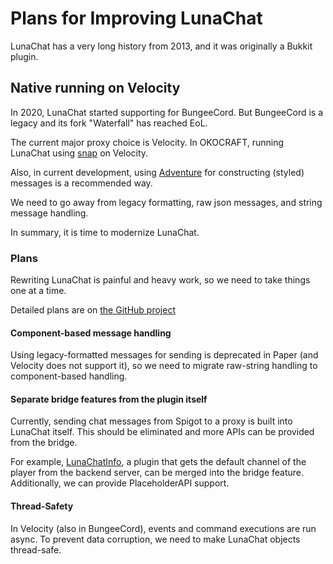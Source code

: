 # Plans for Improving LunaChat

LunaChat has a very long history from 2013, and it was originally a Bukkit plugin.

## Native running on Velocity

In 2020, LunaChat started supporting for BungeeCord. But BungeeCord is a legacy and its fork "Waterfall" has reached EoL.

The current major proxy choice is Velocity. In OKOCRAFT, running LunaChat using [snap](https://github.com/Phoenix616/Snap) on Velocity.

Also, in current development, using [Adventure](https://github.com/KyoriPowered/adventure) for constructing (styled) messages is a recommended way.

We need to go away from legacy formatting, raw json messages, and string message handling.

In summary, it is time to modernize LunaChat.

### Plans

Rewriting LunaChat is painful and heavy work, so we need to take things one at a time.

Detailed plans are on [the GitHub project](https://github.com/orgs/okocraft/projects/9/)

#### Component-based message handling

Using legacy-formatted messages for sending is deprecated in Paper (and Velocity does not support it),
so we need to migrate raw-string handling to component-based handling.

#### Separate bridge features from the plugin itself

Currently, sending chat messages from Spigot to a proxy is built into LunaChat itself. 
This should be eliminated and more APIs can be provided from the bridge.

For example, [LunaChatInfo](https://github.com/okocraft/LunaChatInfo), a plugin that gets the default channel of the player from the backend server,
can be merged into the bridge feature. Additionally, we can provide PlaceholderAPI support.

#### Thread-Safety

In Velocity (also in BungeeCord), events and command executions are run async. 
To prevent data corruption, we need to make LunaChat objects thread-safe.
